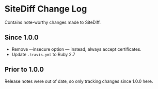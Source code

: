 # SiteDiff Change Log

Contains note-worthy changes made to SiteDiff.

## Since 1.0.0

- Remove --insecure option — instead, always accept certificates.
- Update `.travis.yml` to Ruby 2.7

## Prior to 1.0.0

Release notes were out of date, so only tracking changes since 1.0.0 here.